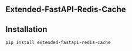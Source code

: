 ## Extended-FastAPI-Redis-Cache <!-- omit in toc -->

## Installation

`pip install extended-fastapi-redis-cache`
